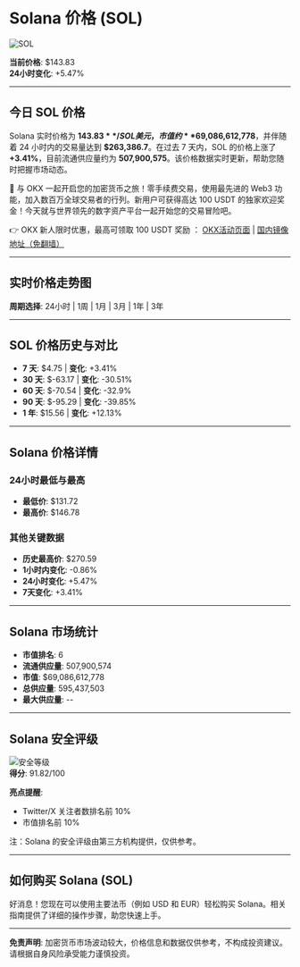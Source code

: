 # Solana 价格 (SOL)

![SOL](https://www.jmhbdh.com/wp-content/img/8348583994722.webp)

**当前价格**: $143.83  
**24小时变化**: +5.47%

---

## 今日 SOL 价格

Solana 实时价格为 **$143.83**/SOL 美元，市值约 **$69,086,612,778**，并伴随着 24 小时内的交易量达到 **$263,386.7**。在过去 7 天内，SOL 的价格上涨了 **+3.41%**，目前流通供应量约为 **507,900,575**。该价格数据实时更新，帮助您随时把握市场动态。

🚀 与 OKX 一起开启您的加密货币之旅！零手续费交易，使用最先进的 Web3 功能，加入数百万全球交易者的行列。新用户可获得高达 100 USDT 的独家欢迎奖金！今天就与世界领先的数字资产平台一起开始您的交易冒险吧。

👉 OKX 新人限时优惠，最高可领取 100 USDT 奖励 ： [OKX活动页面](https://bit.ly/OKXe) | [国内镜像地址（免翻墙）](https://bit.ly/okX)

---

## 实时价格走势图

**周期选择**: 24小时 | 1周 | 1月 | 3月 | 1年 | 3年

---

## SOL 价格历史与对比

- **7 天**: $4.75  | **变化**: +3.41%
- **30 天**: $-63.17  | **变化**: -30.51%
- **60 天**: $-70.54  | **变化**: -32.9%
- **90 天**: $-95.29  | **变化**: -39.85%
- **1 年**: $15.56  | **变化**: +12.13%

---

## Solana 价格详情

### 24小时最低与最高

- **最低价**: $131.72
- **最高价**: $146.78

### 其他关键数据

- **历史最高价**: $270.59  
- **1小时内变化**: -0.86%  
- **24小时变化**: +5.47%  
- **7天变化**: +3.41%

---

## Solana 市场统计

- **市值排名**: 6
- **流通供应量**: 507,900,574
- **市值**: $69,086,612,778
- **总供应量**: 595,437,503
- **最大供应量**: --

---

## Solana 安全评级

![安全等级](https://www.jmhbdh.com/wp-content/img/173855574.webp)  
**得分**: 91.82/100

**亮点提醒**:
- Twitter/X 关注者数排名前 10%
- 市值排名前 10%

注：Solana 的安全评级由第三方机构提供，仅供参考。

---

## 如何购买 Solana (SOL)

好消息！您现在可以使用主要法币（例如 USD 和 EUR）轻松购买 Solana。相关指南提供了详细的操作步骤，助您快速上手。

---

**免责声明**: 加密货币市场波动较大，价格信息和数据仅供参考，不构成投资建议。请根据自身风险承受能力谨慎投资。